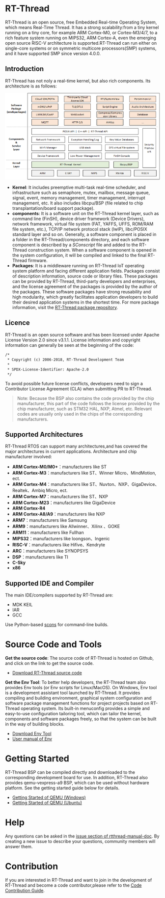 # RT-Thread

RT-Thread is an open source, free Embedded Real-time Operating System, which means Real-Time Thread. It has a strong scalability:from a tiny kernel running on a tiny core, for example ARM Cortex-M0, or Cortex-M3/4/7, to a rich feature system running on MIPS32, ARM Cortex-A, even the emerging open source RISC-V architecture is supported.RT-Thread can run either on single-core systems or on symmetric multicore processors(SMP) systems, and it have supported SMP since version 4.0.0.

## Introduction

RT-Thread has not noly a real-time kernel, but also rich components. Its architecture is as follows:

![RT-Thread system framework](figures/02Software_framework_diagram.png)

- **Kernel**: It includes preemptive multi-task real-time scheduler, and infrastructure such as semaphore, mutex, mailbox, message queue, signal, event, memory management, timer management, interrupt management, etc. It also includes libcpu/BSP (file related to chip transplantation/board support package).
- **components**: It is a software unit on the RT-Thread kernel layer, such as command line (FinSH), device driver framework (Device Drivers), network framework, virtual file system (FAT, YAFFS, UFFS, ROM/RAM file system, etc.), TCP/IP network protocol stack (lwIP), libc/POSIX standard layer and so on. Generally, a software component is placed in a folder in the RT-Thread/components directory, and each software component is described by a *SConscript* file and added to the RT-Thread construction system. When a software component is opened in the system configuration, it will be compiled and linked to the final RT-Thread firmware.
- **Packages**: It is a middleware running on RT-Thread IoT operating system platform and facing different application fields. Packages consist of description information, source code or library files. These packages can be provided by RT-Thread, third-party developers and enterprises, and the license agreement of the packages is provided by the author of the packages. These software packages have strong reusability and high modularity, which greatly facilitates application developers to build their desired application systems in the shortest time. For more package information, visit the [RT-Thread package repository](https://github.com/RT-Thread-packages).

## Licence

RT-Thread  is an open source software and has been licensed under Apache License Version 2.0 since v3.1.1. License information and copyright information can generally be seen at the beginning of the code:

```
/*
 * Copyright (c) 2006-2018, RT-Thread Development Team
 *
 * SPDX-License-Identifier: Apache-2.0
 */
```

To avoid possible future license conflicts, developers need to sign a Contributor License Agreement (CLA) when submitting PR to RT-Thread.

> Note: Because the BSP also contains the code provided by the chip manufacturer, this part of the code follows the license provided by the chip manufacturer, such as STM32 HAL, NXP, Atmel, etc. Relevant codes are usually only used in the chips of the corresponding manufacturers.

## Supported Architectures

RT-Thread RTOS can support many architectures,and has covered the major architectures in current applications. Architecture and chip manufacturer involved:

- **ARM Cortex-M0/M0+**：manufacturers like ST
- **ARM Cortex-M3**：manufacturers like ST、Winner Micro、MindMotion, ect.
- **ARM Cortex-M4**：manufacturers like ST、Nuvton、NXP、GigaDevice、Realtek、Ambiq Micro, ect.
- **ARM Cortex-M7**：manufacturers like ST、NXP
- **ARM Cortex-M23**：manufacturers like GigaDevice
- **ARM Cortex-R4**
- **ARM Cortex-A8/A9**：manufacturers like NXP
- **ARM7**：manufacturers like Samsung
- **ARM9**：manufacturers like Allwinner、Xilinx 、GOKE
- **ARM11**：manufacturers like Fullhan
- **MIPS32**：manufacturers like loongson、Ingenic
- **RISC-V**：manufacturers like Hifive、Kendryte
- **ARC**：manufacturers like SYNOPSYS
- **DSP**：manufacturers like TI
- **C-Sky**
- **x86**

## Supported IDE and Compiler

The main IDE/compilers supported by RT-Thread are:

- MDK KEIL
- IAR
- GCC

Use Python-based [scons](http://www.scons.org) for command-line builds.

# Source Code and Tools

**Get the source code**: The source code of RT-Thread is hosted on Github, and click on the link to get the source code.

- [Download RT-Thread source code](https://github.com/RT-Thread/rt-thread)

**Get the Env Tool**: To better help developers, the RT-Thread team also provides Env tools (or Env scripts for Linux/MacOS). On Windows, Env tool is a development assistant tool launched by RT-Thread. It provides compiling and building environment, graphical system configuration and software package management functions for project projects based on RT-Thread operating system. Its built-in menuconfig provides a simple and easy-to-use configuration tailoring tool, which can tailor the kernel, components and software packages freely, so that the system can be built in the way of building blocks.

- [Download Env Tool]()
- [User manual of Env](env/env.md)

# Getting Started

RT-Thread BSP can be compiled directly and downloaded to the corresponding development board for use. In addition, RT-Thread also provides qemu-vexpress-a9 BSP, which can be used without hardware platform. See the getting started guide below for details.

- [Getting Started of QEMU (Windows)](documentation/quick_start_qemu/quick_start_qemu.md)
- [Getting Started of QEMU (Ubuntu)](documentation/quick_start_qemu/quick_start_qemu_linux.md)

# Help

Any questions can be asked in the [issue section of rtthread-manual-doc](https://github.com/RT-Thread/rtthread-manual-doc/issues). By creating a new issue to describe your questions, community members will answer them.

# Contribution

If you are interested in RT-Thread and want to join in the development of RT-Thread and become a code contributor,please refer to the [Code Contribution Guide](documentation/contribution_guide/contribution_guide.md).
